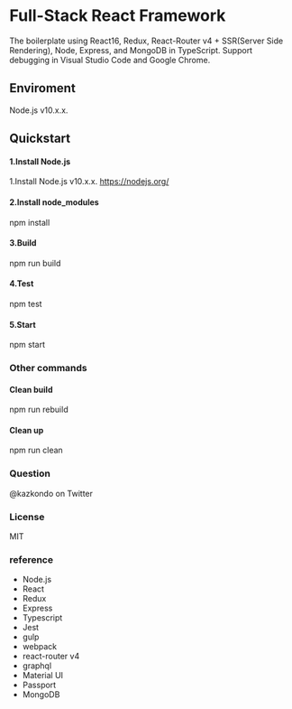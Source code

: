 ﻿# Full-Stack React Framework
The boilerplate using React16, Redux, React-Router v4 + SSR(Server Side Rendering), Node, Express, and MongoDB in TypeScript.
Support debugging in Visual Studio Code and Google Chrome.

## Enviroment
Node.js v10.x.x.

## Quickstart

#### 1.Install Node.js
1.Install Node.js v10.x.x.
https://nodejs.org/

#### 2.Install node_modules
npm install

#### 3.Build
npm run build

#### 4.Test
npm test

#### 5.Start
npm start

### Other commands

#### Clean build
npm run rebuild

#### Clean up
npm run clean

### Question
@kazkondo on Twitter

### License
MIT

### reference
- Node.js
- React
- Redux
- Express
- Typescript
- Jest
- gulp
- webpack
- react-router v4
- graphql
- Material UI
- Passport
- MongoDB
